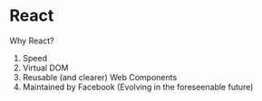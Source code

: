 # React

Why React?
1. Speed
2. Virtual DOM 
3. Reusable (and clearer) Web Components 
4. Maintained by Facebook (Evolving in the foreseenable future)
